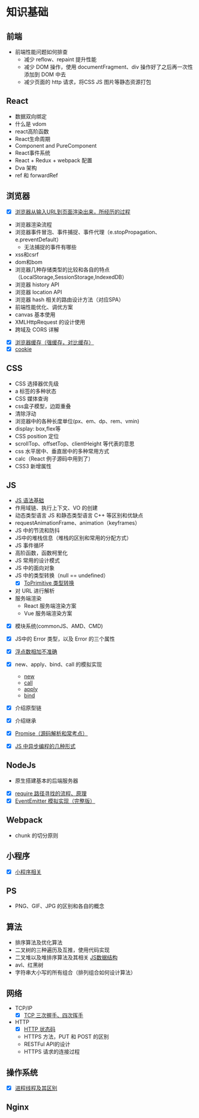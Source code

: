 # 知识基础

## 前端
- 前端性能问题如何排查
	- 减少 reflow、repaint 提升性能
	- 减少 DOM 操作，使用 documentFragment、div 操作好了之后再一次性添加到 DOM 中去
	- 减少页面的 http 请求，将CSS JS 图片等静态资源打包

## React
- 数据双向绑定
- 什么是 vdom
- react高阶函数
- React生命周期
- Component and PureComponent
- React事件系统
- React + Redux + webpack 配置
- Dva 架构
- ref 和 forwardRef

## 浏览器
- [x] [浏览器从输入URL到页面渲染出来，所经历的过程](./从浏览器地址栏输入url到显示页面的步骤(以HTTP为例).md)
- 浏览器渲染流程
- 浏览器事件冒泡、事件捕捉、事件代理（e.stopPropagation、e.preventDefault）
	- 无法捕捉的事件有哪些
- xss和csrf
- dom和bom
- 浏览器几种存储类型的比较和各自的特点（LocalStorage,SessionStorage,IndexedDB）
- 浏览器 history API
- 浏览器 location API
- 浏览器 hash 相关的路由设计方法（对应SPA）
- 前端性能优化、调优方案
- canvas 基本使用
- XMLHttpRequest 的设计使用
- 跨域及 CORS 详解
- [x] [浏览器缓存（强缓存，对比缓存）](./http缓存.md)
- [x] [cookie](./cookie.md)

## CSS
- CSS 选择器优先级
- a 标签的多种状态
- CSS 媒体查询
- css盒子模型，边距重叠
- 清除浮动
- 浏览器中的各种长度单位(px、em、dp、rem、vmin)
- display: box,flex等
- CSS position 定位
- scrollTop、offsetTop、clientHeight 等代表的意思
- css 水平居中、垂直居中的多种常用方式
- calc（React 例子源码中用到了）
- CSS3 新增属性

## JS
- [JS 语法基础](./js-base.md)
- 作用域链、执行上下文、VO 的创建
- 动态类型语言 JS 和静态类型语言 C++ 等区别和优缺点
- requestAnimationFrame、animation（keyframes）
- JS 中的节流和防抖
- JS中的堆栈信息（堆栈的区别和常用的分配方式）
- JS 事件循环
- 高阶函数，函数柯里化
- JS 常用的设计模式
- JS 中的面向对象
- JS 中的类型转换（null == undefined）
	- [x] [ToPrimitive 类型转换](./toprimitive.md)
- 对 URL 进行解析
- 服务端渲染
	- React 服务端渲染方案
	- Vue 服务端渲染方案
- [x] 模块系统(commonJS、AMD、CMD)
- [x] JS中的 Error 类型，以及 Error 的三个属性
- [x] [浮点数相加不准确](./浮点数相加不准确.md)
- [x] new、apply、bind、call 的模拟实现
    - [new](./implementations/new.js)
    - [call](./implementations/call.js)
    - [apply](./implementations/apply.js)
    - [bind](./implementations/bind.js)
- [x] 介绍原型链
- [x] 介绍继承
- [x] [Promise（源码解析和常考点）](./promise.md)
- [x] [JS 中异步编程的几种形式](./js中的异步编程.md)


## NodeJs
- 原生搭建基本的后端服务器
- [x] [require 路径寻找的流程、原理](http://www.ruanyifeng.com/blog/2015/05/require.html)
- [x] [EventEmitter 模拟实现（完整版）](./implementations/eventemitter.js)

## Webpack
- chunk 的切分原则

## 小程序
- [x] [小程序相关](./小程序相关.md)

## PS
- PNG、GIF、JPG 的区别和各自的概念

## 算法
- 排序算法及优化算法
- 二叉树的三种遍历及互推，使用代码实现
- 二叉堆以及堆排序算法及其相关 [JS数据结构](http://caibaojian.com/learn-javascript.html)
- avl、红黑树
- 字符串大小写的所有组合（排列组合如何设计算法）

## 网络
- TCP/IP
	- [x] [TCP 三次握手、四次挥手](./tcp.md)
- HTTP
	- [x] [HTTP 状态码](./HTTP状态码.md)
	- HTTPS 方法，PUT 和 POST 的区别
	- RESTFul API的设计
	- HTTPS 请求的连接过程
## 操作系统
- [x] [进程线程及其区别](./进程线程.md)

## Nginx

